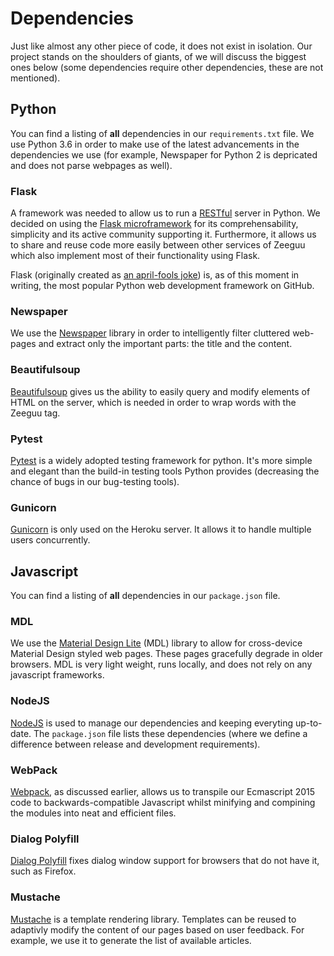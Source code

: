 # Dependencies
Just like almost any other piece of code, it does not exist in isolation. Our project stands on the shoulders of giants, of we will discuss the biggest ones below (some dependencies require other dependencies, these are not mentioned).

## Python
You can find a listing of **all** dependencies in our `requirements.txt` file. We use Python 3.6 in order to make use of the latest advancements in the dependencies we use (for example, Newspaper for Python 2 is depricated and does not parse webpages as well).

### Flask
A framework was needed to allow us to run a [RESTful](https://en.wikipedia.org/wiki/Representational_state_transfer) server in Python. We decided on using the [Flask microframework](http://flask.pocoo.org/) for its comprehensability, simplicity and its active community supporting it. Furthermore, it allows us to share and reuse code more easily between other services of Zeeguu which also implement most of their functionality using Flask.

Flask (originally created as [an april-fools joke](http://lucumr.pocoo.org/2010/4/3/april-1st-post-mortem/)) is, as of this moment in writing, the most popular Python web development framework on GitHub. 

### Newspaper
We use the [Newspaper](https://newspaper.readthedocs.io/en/latest/) library in order to intelligently filter cluttered web-pages and extract only the important parts: the title and the content.

### Beautifulsoup
[Beautifulsoup](https://www.crummy.com/software/BeautifulSoup/) gives us the ability to easily query and modify elements of HTML on the server, which is needed in order to wrap words with the Zeeguu tag.

### Pytest
[Pytest](https://docs.pytest.org/en/latest/) is a widely adopted testing framework for python. It's more simple and elegant than the build-in testing tools Python provides (decreasing the chance of bugs in our bug-testing tools).

### Gunicorn
[Gunicorn](http://gunicorn.org/) is only used on the Heroku server. It allows it to handle multiple users concurrently.

## Javascript
You can find a listing of **all** dependencies in our `package.json` file.
### MDL
We use the [Material Design Lite](https://getmdl.io/started/) (MDL) library to allow for cross-device Material Design styled web pages. These pages gracefully degrade in older browsers. MDL is very light weight, runs locally, and does not rely on any javascript frameworks.

### NodeJS
[NodeJS](https://nodejs.org/en/) is used to manage our dependencies and keeping everyting up-to-date. The `package.json` file lists these dependencies (where we define a difference between release and development requirements).

### WebPack
[Webpack](https://webpack.js.org/), as discussed earlier, allows us to transpile our Ecmascript 2015 code to backwards-compatible Javascript whilst minifying and compining the modules into neat and efficient files.

### Dialog Polyfill
[Dialog Polyfill](https://github.com/GoogleChrome/dialog-polyfill) fixes dialog window support for browsers that do not have it, such as Firefox.

### Mustache
[Mustache](https://mustache.github.io) is a template rendering library. Templates can be reused to adaptivly modify the content of our pages based on user feedback. For example, we use it to generate the list of available articles.
